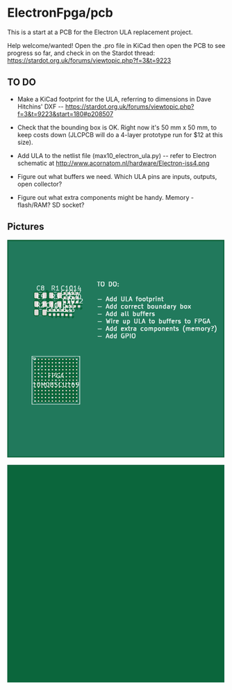 # ElectronFpga/pcb

This is a start at a PCB for the Electron ULA replacement project.

Help welcome/wanted!  Open the .pro file in KiCad then open the PCB to see
progress so far, and check in on the Stardot thread:
https://stardot.org.uk/forums/viewtopic.php?f=3&t=9223

TO DO
-----

- Make a KiCad footprint for the ULA, referring to dimensions in Dave Hitchins' DXF -- https://stardot.org.uk/forums/viewtopic.php?f=3&t=9223&start=180#p208507

- Check that the bounding box is OK.  Right now it's 50 mm x 50 mm, to keep costs down (JLCPCB will do a 4-layer prototype run for $12 at this size).

- Add ULA to the netlist file (max10_electron_ula.py) -- refer to Electron schematic at http://www.acornatom.nl/hardware/Electron-iss4.png

- Figure out what buffers we need.  Which ULA pins are inputs, outputs, open collector?

- Figure out what extra components might be handy.  Memory - flash/RAM?  SD socket?

Pictures
--------

![PCB front](pcb-front.png)

![PCB back](pcb-back.png)
